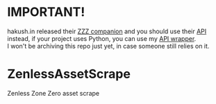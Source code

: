 # IMPORTANT!
hakush.in released their [ZZZ companion](https://zzz.hakush.in/) and you should use their [API](https://api.hakush.in/zzz/data/en/character/1061.json) instead, if your project uses Python, you can use my [API wrapper](https://github.com/seriaati/hakushin-py).  
I won't be archiving this repo just yet, in case someone still relies on it.

# ZenlessAssetScrape
 Zenless Zone Zero asset scrape
